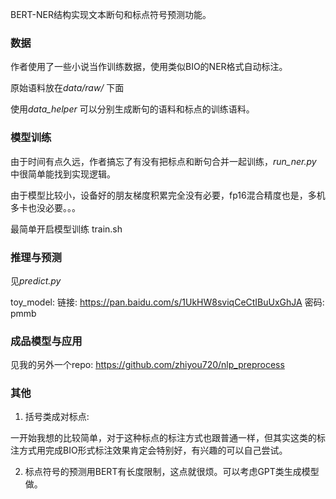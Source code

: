 BERT-NER结构实现文本断句和标点符号预测功能。

### 数据
作者使用了一些小说当作训练数据，使用类似BIO的NER格式自动标注。

原始语料放在*data/raw/* 下面

使用*data_helper* 可以分别生成断句的语料和标点的训练语料。

### 模型训练

由于时间有点久远，作者搞忘了有没有把标点和断句合并一起训练，*run_ner.py* 中很简单能找到实现逻辑。

由于模型比较小，设备好的朋友梯度积累完全没有必要，fp16混合精度也是，多机多卡也没必要。。。

最简单开启模型训练 train.sh

### 推理与预测
见*predict.py*

toy_model: 链接: https://pan.baidu.com/s/1UkHW8sviqCeCtIBuUxGhJA  密码: pmmb

### 成品模型与应用

见我的另外一个repo: https://github.com/zhiyou720/nlp_preprocess

### 其他

1. 括号类成对标点:

一开始我想的比较简单，对于这种标点的标注方式也跟普通一样，但其实这类的标注方式用完成BIO形式标注效果肯定会特别好，有兴趣的可以自己尝试。

2. 标点符号的预测用BERT有长度限制，这点就很烦。可以考虑GPT类生成模型做。


